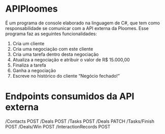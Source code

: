 # APIPloomes

É um programa de console elaborado na linguagem de C#, que tem como responsabilidade se comunicar com a API externa da Ploomes.
Esse programa faz as seguintes funcionalidades:

1. Cria um cliente
2. Cria uma negociação com este cliente
3. Cria uma tarefa dentro desta negociação
4. Atualiza a negociação e atribuir o valor de R$ 15.000,00
5. Finaliza a tarefa
6. Ganha a negociação
7. Escreve no histórico do cliente “Negócio fechado!”

# Endpoints consumidos da API externa

 /Contacts POST
 /Deals POST
 /Tasks POST
 /Deals PATCH
 /Tasks/Finish POST
 /Deals/Win POST
 /InteractionRecords POST
 
